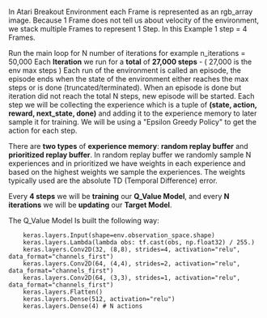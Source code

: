 
In Atari Breakout Environment each Frame is represented as an rgb_array image.
Because 1 Frame does not tell us about velocity of the environment, we stack multiple Frames to represent 1 Step.
In this Example 1 step = 4 Frames.

Run the main loop for N number of iterations for example n_iterations = 50,000
Each **Iteration** we run for a **total** of **27,000 steps** - ( 27,000 is the env max steps )
Each run of the environment is called an episode, the episode ends when the state of the environment either reaches the max steps or is done (truncated/terminated).
When an episode is done but iteration did not reach the total N steps, new episode will be started.
Each step we will be collecting the experience which is a tuple of **(state, action, reward, next_state, done)** and adding it to the experience memory to later sample it for training.
We will be using a "Epsilon Greedy Policy" to get the action for each step.


There are **two types** of **experience memory**: **random replay buffer** and **prioritized replay buffer**.
In random replay buffer we randomly sample N experiences and in prioritized we have weights in each experience and based on the highest weights we sample the experiences.
The weights typically used are the absolute TD (Temporal Difference) error.

Every **4 steps** we will be **training** our **Q_Value Model**, and every **N iterations** we will be **updating** our **Target Model**.

The Q_Value Model Is built the following way:

	    keras.layers.Input(shape=env.observation_space.shape)
	    keras.layers.Lambda(lambda obs: tf.cast(obs, np.float32) / 255.)
	    keras.layers.Conv2D(32, (8,8), strides=4, activation="relu", data_format="channels_first")
	    keras.layers.Conv2D(64, (4,4), strides=2, activation="relu", data_format="channels_first")
	    keras.layers.Conv2D(64, (3,3), strides=1, activation="relu", data_format="channels_first")
	    keras.layers.Flatten()
	    keras.layers.Dense(512, activation="relu")
	    keras.layers.Dense(4) # N actions

